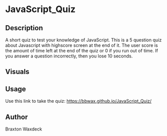 # JavaScript_Quiz

## Description
A short quiz to test your knowledge of JavaScript. This is a 5 question quiz about Javascript with highscore screen at the end of it. The user score is the amount of time left at the end of the quiz or 0 if you run out of time. If you answer a question incorrectly, then you lose 10 seconds. 

## Visuals


## Usage
Use this link to take the quiz:
https://bbwax.github.io/JavaScript_Quiz/


## Author
Braxton Waxdeck

